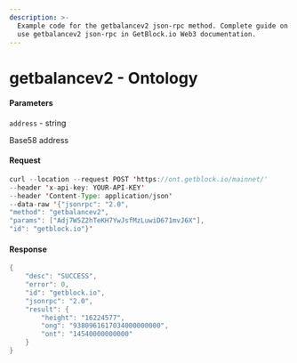 ```yaml
---
description: >-
  Example code for the getbalancev2 json-rpc method. Сomplete guide on how to
  use getbalancev2 json-rpc in GetBlock.io Web3 documentation.
---
```


# getbalancev2 - Ontology

#### Parameters

`address` - string

Base58 address

#### Request

```java
curl --location --request POST 'https://ont.getblock.io/mainnet/' 
--header 'x-api-key: YOUR-API-KEY' 
--header 'Content-Type: application/json' 
--data-raw '{"jsonrpc": "2.0",
"method": "getbalancev2",
"params": ["Adj7W5Z2hTeKH7YwJsfMzLuwiD671mvJ6X"],
"id": "getblock.io"}'
```

#### Response

```java
{
    "desc": "SUCCESS",
    "error": 0,
    "id": "getblock.io",
    "jsonrpc": "2.0",
    "result": {
        "height": "16224577",
        "ong": "9380961617034000000000",
        "ont": "14540000000000"
    }
}
```
